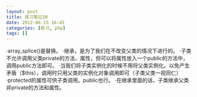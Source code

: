 ```yaml
---
layout: post
title: 练习笔记10
date: 2012-06-15 16:45
categories: [练习, php]
tags: []
---
```

·array_splice()是替换。
·继承，是为了我们在不改变父类的情况下进行的。
·子类不允许调用父类private的方法、属性，但可以将属性放入一个public的方法中，调用public方法即可。
·当我们将子类实例化的时候不用将父类实例化。以免产生矛盾（$this），调用时只用父类的实例化对象调用即可（子类父类一视同仁）
·protected的属性可供子类调用。public也行。
·在继承里面的话，子类继承父类非private的方法和属性。